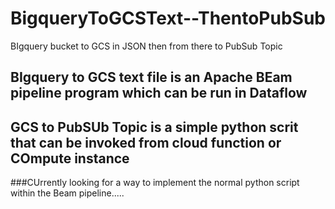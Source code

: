 # BigqueryToGCSText--ThentoPubSub
BIgquery bucket to GCS in JSON then from there to PubSub Topic


## BIgquery to GCS text file is an Apache BEam pipeline program which can be run in Dataflow

## GCS to  PubSUb Topic is a simple python scrit that can be invoked from cloud function or COmpute instance

###CUrrently looking for a way to implement the normal python script within the Beam pipeline.....
